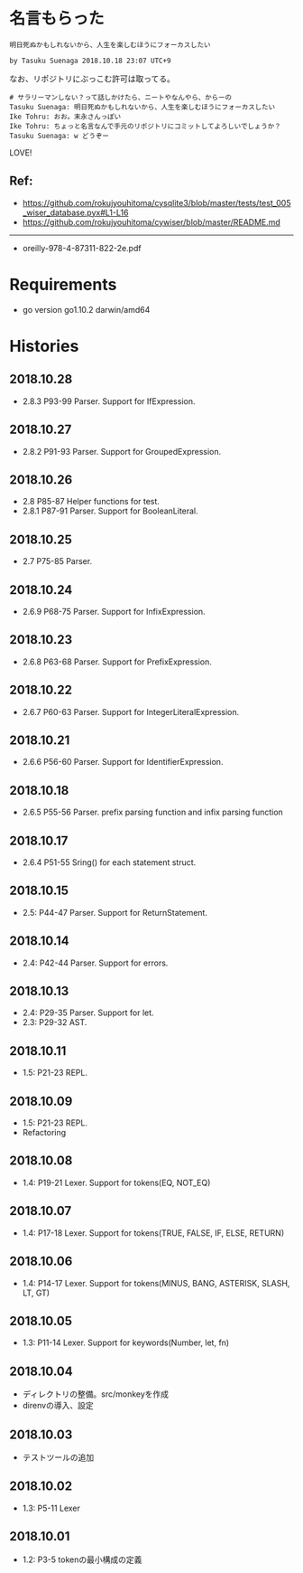 # 名言もらった

```
明日死ぬかもしれないから、人生を楽しむほうにフォーカスしたい

by Tasuku Suenaga 2018.10.18 23:07 UTC+9
```

なお、リポジトリにぶっこむ許可は取ってる。

```
# サラリーマンしない？って話しかけたら、ニートやなんやら、からーの
Tasuku Suenaga: 明日死ぬかもしれないから、人生を楽しむほうにフォーカスしたい
Ike Tohru: おお。末永さんっぽい
Ike Tohru: ちょっと名言なんで手元のリポジトリにコミットしてよろしいでしょうか？
Tasuku Suenaga: w どうぞー
```

LOVE!

## Ref:

 - https://github.com/rokujyouhitoma/cysqlite3/blob/master/tests/test_005_wiser_database.pyx#L1-L16
 - https://github.com/rokujyouhitoma/cywiser/blob/master/README.md

----

 - oreilly-978-4-87311-822-2e.pdf

# Requirements
  
 - go version go1.10.2 darwin/amd64

# Histories

## 2018.10.28

 - 2.8.3 P93-99 Parser. Support for IfExpression.

## 2018.10.27

 - 2.8.2 P91-93 Parser. Support for GroupedExpression.

## 2018.10.26

 - 2.8 P85-87 Helper functions for test.
 - 2.8.1 P87-91 Parser. Support for BooleanLiteral.

## 2018.10.25

 - 2.7 P75-85 Parser.

## 2018.10.24

 - 2.6.9 P68-75 Parser. Support for InfixExpression. 

## 2018.10.23

 - 2.6.8 P63-68 Parser. Support for PrefixExpression.

## 2018.10.22

 - 2.6.7 P60-63 Parser. Support for IntegerLiteralExpression.

## 2018.10.21

 - 2.6.6 P56-60 Parser. Support for IdentifierExpression.

## 2018.10.18

 - 2.6.5 P55-56 Parser. prefix parsing function and infix parsing function

## 2018.10.17

 - 2.6.4 P51-55 Sring() for each statement struct.

## 2018.10.15

 - 2.5: P44-47 Parser. Support for ReturnStatement.

## 2018.10.14

 - 2.4: P42-44 Parser. Support for errors.

## 2018.10.13

 - 2.4: P29-35 Parser. Support for let.
 - 2.3: P29-32 AST.

## 2018.10.11

 - 1.5: P21-23 REPL.

## 2018.10.09

 - 1.5: P21-23 REPL.
 - Refactoring

## 2018.10.08

 - 1.4: P19-21 Lexer. Support for tokens(EQ, NOT_EQ)

## 2018.10.07

 - 1.4: P17-18 Lexer. Support for tokens(TRUE, FALSE, IF, ELSE, RETURN)

## 2018.10.06

 - 1.4: P14-17 Lexer. Support for tokens(MINUS, BANG, ASTERISK, SLASH, LT, GT)

## 2018.10.05

 - 1.3: P11-14 Lexer. Support for keywords(Number, let, fn)

## 2018.10.04

 - ディレクトリの整備。src/monkeyを作成
 - direnvの導入、設定

## 2018.10.03

 - テストツールの追加

## 2018.10.02

 - 1.3: P5-11 Lexer

## 2018.10.01

 - 1.2: P3-5 tokenの最小構成の定義
 